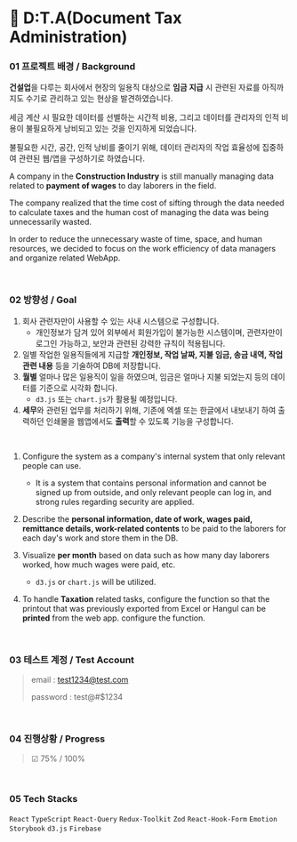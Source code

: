 # 🏢 D:T.A(Document Tax Administration)

### 01 프로젝트 배경 / Background

**건설업**을 다루는 회사에서 현장의 일용직 대상으로 **임금 지급** 시 관련된 자료를 아직까지도 수기로 관리하고 있는 현상을 발견하였습니다.

세금 계산 시 필요한 데이터를 선별하는 시간적 비용, 그리고 데이터를 관리자의 인적 비용이 불필요하게 낭비되고 있는 것을 인지하게 되었습니다.

불필요한 시간, 공간, 인적 낭비를 줄이기 위해, 데이터 관리자의 작업 효율성에 집중하여 관련된 웹/앱을 구성하기로 하였습니다.

A company in the **Construction Industry** is still manually managing data related to **payment of wages** to day laborers in the field.

The company realized that the time cost of sifting through the data needed to calculate taxes and the human cost of managing the data was
being unnecessarily wasted.

In order to reduce the unnecessary waste of time, space, and human resources, we decided to focus on the work efficiency of data managers
and organize related WebApp.

<br/>

### 02 방향성 / Goal

1. 회사 관련자만이 사용할 수 있는 사내 시스템으로 구성합니다.
   - 개인정보가 담겨 있어 외부에서 회원가입이 불가능한 시스템이며, 관련자만이 로그인 가능하고, 보안과 관련된 강력한 규칙이 적용됩니다.
2. 일별 작업한 일용직들에게 지급할 **개인정보, 작업 날짜, 지불 임금, 송금 내역, 작업 관련 내용** 등을 기술하여 DB에 저장합니다.
3. **월별** 얼마나 많은 일용직이 일을 하였으며, 임금은 얼마나 지불 되었는지 등의 데이터를 기준으로 시각화 합니다.
   - `d3.js` 또는 `chart.js`가 활용될 예정입니다.
4. **세무**와 관련된 업무를 처리하기 위해, 기존에 엑셀 또는 한글에서 내보내기 하여 출력하던 인쇄물을 웹앱에서도 **출력**할 수 있도록 기능을
   구성합니다.

<br/>

1. Configure the system as a company's internal system that only relevant people can use.

   - It is a system that contains personal information and cannot be signed up from outside, and only relevant people can log in, and strong
     rules regarding security are applied.

2. Describe the **personal information, date of work, wages paid, remittance details, work-related contents** to be paid to the laborers for
   each day's work and store them in the DB.
3. Visualize **per month** based on data such as how many day laborers worked, how much wages were paid, etc.
   - `d3.js` or `chart.js` will be utilized.
4. To handle **Taxation** related tasks, configure the function so that the printout that was previously exported from Excel or Hangul can
   be **printed** from the web app. configure the function.

<br/>

### 03 테스트 계정 / Test Account

> email : test1234@test.com
> 
> password : test@#$1234

<br/>

### 04 진행상황 / Progress

> ☑︎ 75% / 100%

<br/>

### 05 Tech Stacks

`React` `TypeScript` `React-Query` `Redux-Toolkit` `Zod` `React-Hook-Form` `Emotion` `Storybook` `d3.js` `Firebase`
